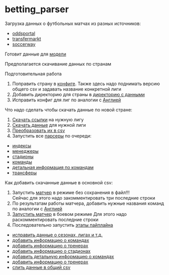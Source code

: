 # betting_parser
Загрузка данных о футбольных матчах из разных источников:
- [oddsportal](https://www.oddsportal.com/)
- [transfermarkt](https://www.transfermarkt.com/)
- [soccerway](https://us.soccerway.com/)

Готовит данные для [модели](https://github.com/macroslav/bets-model)


Предполагается скачивание данных по странам

Подготовительная работа
1) Поправить страну в [конфиге](config.py). Также здесь надо поднимать версию общего csv и задавать название конкретной лиги
2) Добавить директорию для страны в [директорию с данными](data)
3) Исправить конфиг для лиг по аналогии с [Англией](data/england/leagues.py)


Что надо сделать чтобы скачать данные по новой стране:
1) [Скачать ссылки](scripts/links_script.py) на нужную лигу
2) [Скачать данные](main_data_parsers/parser.py) для нужной лиги
3) [Преобразовать их в csv](scripts/saver.py)
4) Запустить все [парсеры](additional_data_parsers) по очереди:
- [индексы](additional_data_parsers/indices.py)
- [менеджеры](additional_data_parsers/managers.py)
- [стадионы](additional_data_parsers/stadiums.py)
- [команды](additional_data_parsers/teams.py)
- [детальная информация по командам](additional_data_parsers/teams_detailed.py)
- [трансферы](additional_data_parsers/transfers.py)


Как добавить скачанные данные в основной csv:
1) Запустить [матчер](pipeline/0_matcher.py) в режиме без сохранения в файл!!!  
Сейчас для этого надо закомментировать три последние строки
2) По результатам работы матчера, добавить нужные названия команд по аналогии с [Англией](data/england/matches.py)
3) [Запустить матчер](pipeline/0_matcher.py) в боевом режиме
Для этого надо раскомментировать последние строки
4) Последовательно запустить [этапы пайплайна](pipeline)
- [исправить данные о сезонах, лигах и т.д.](pipeline/1_fix_seasons_and_leagues.py)
- [добавить информацию о командах](pipeline/2_add_teams.py)
- [добавить информацию о тренерах](pipeline/3_add_managers.py)
- [добавить информацию о стадионах](pipeline/4_add_stadiums.py)
- [добавить детальную информацию о командах](pipeline/5_add_detailed_teams.py)
- [добавить информацию о тренерах](pipeline/6_add_transfers.py)
- [слить данные в общий csv](pipeline/7_merge_data.py)